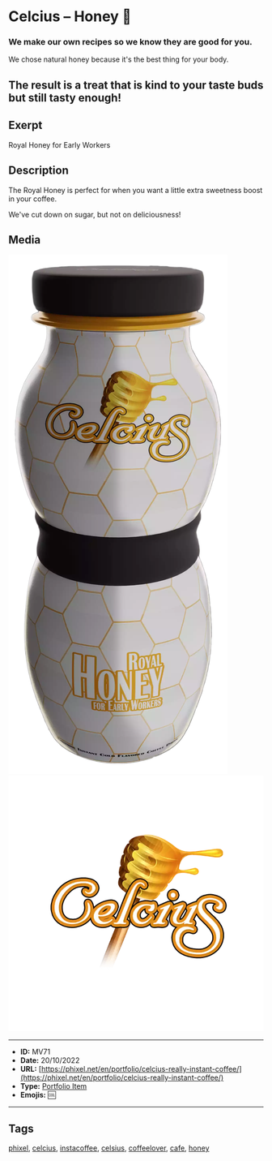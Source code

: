 # Celcius – Honey 🍯
### We make our own recipes so we know they are good for you.

We chose natural honey because it's the best thing for your body.

The result is a treat that is kind to your taste buds but still tasty enough!
------------
## Exerpt
Royal Honey for Early Workers
## Description
The Royal Honey is perfect for when you want a little extra sweetness boost in your coffee.

We've cut down on sugar, but not on deliciousness!
## Media
<img src="media/b37f4180/honey.webp">
<img src="media/cd81ed0d/honey.webp">

------------
- **ID:** MV71
- **Date:** 20/10/2022
- **URL:** [https://phixel.net/en/portfolio/celcius-really-instant-coffee/](https://phixel.net/en/portfolio/celcius-really-instant-coffee/)
- **Type:** [Portfolio Item](#portfolio-item)
- **Emojis:** 🆒

------------
## Tags
[phixel](#phixel), [celcius](#celcius), [instacoffee](#instacoffee), [celsius](#celsius), [coffeelover](#coffeelover), [cafe](#cafe), [honey](#honey)
